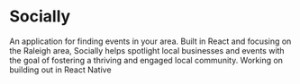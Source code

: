 # Socially
An application for finding events in your area. Built in React and focusing on the Raleigh area, Socially helps spotlight local businesses and events with the goal of fostering a thriving and engaged local community. Working on building out in React Native
